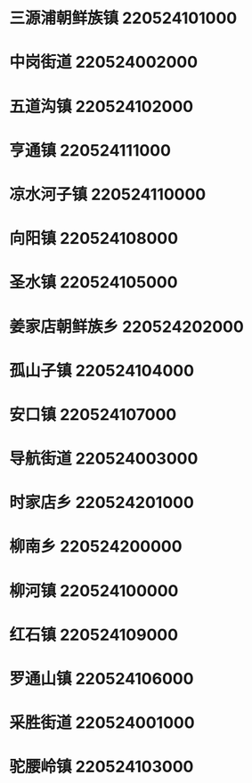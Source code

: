 # 三源浦朝鲜族镇 220524101000
# 中岗街道 220524002000
# 五道沟镇 220524102000
# 亨通镇 220524111000
# 凉水河子镇 220524110000
# 向阳镇 220524108000
# 圣水镇 220524105000
# 姜家店朝鲜族乡 220524202000
# 孤山子镇 220524104000
# 安口镇 220524107000
# 导航街道 220524003000
# 时家店乡 220524201000
# 柳南乡 220524200000
# 柳河镇 220524100000
# 红石镇 220524109000
# 罗通山镇 220524106000
# 采胜街道 220524001000
# 驼腰岭镇 220524103000
